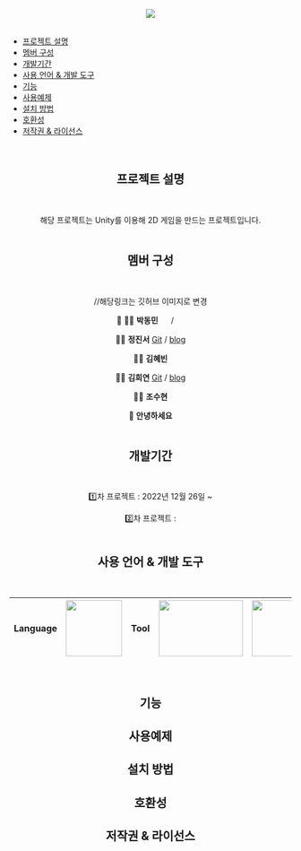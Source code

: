 <div align=center>

![](https://capsule-render.vercel.app/api?type=shark&section=header&color=gradient&text=%202022/2023%20Unity%20Project👋%20%20&height=200&fontSize=50&animation=fadeIn&fontAlignY=38)
 <br><br>
</div>

   
  * [프로젝트 설명](#프로젝트-설명)
  * [멤버 구성](#멤버-구성)
  * [개발기간](#개발기간)
  * [사용 언어 & 개발 도구](#사용-언어--개발-도구)
  * [기능](#기능)
  * [사용예제](#사용예제)
  * [설치 방법](#설치-방법)
  * [호환성](#호환성)
  * [저작권 & 라이선스](#저작권--라이선스)


<div align=center>
<br>
   
## 프로젝트 설명
<br>
   
해당 프로젝트는 Unity를 이용해 2D 게임을 만드는 프로젝트입니다. 
<br><br>
   
## 멤버 구성 
<br>
 
//해당링크는 깃허브 이미지로 변경

👑 👨‍💻 **박동민** [<img src="https://github.com/chattymin/UnityGameProject/blob/main/imagesForReadme/stack/C--4.svg" height="15px" />](https://github.com/chattymin) / [<img src="https://github.com/chattymin/UnityGameProject/blob/main/imagesForReadme/stack/Unity.svg" height="15px" />](https://naemamdaelo.tistory.com/)

👩‍💻 **정진서** [Git](https://github.com/JinNitt) / [blog](https://pharam.tistory.com/)

👩‍💻 **김혜빈**

👩‍💻 **김희연** [Git](https://github.com/HeeYeon-Kim) / [blog](https://google.com)

👩‍🎨 **조수현**

🎤 **안녕하세요**
<br><br>
   
## 개발기간
<br>
   
1️⃣차 프로젝트 : 2022년 12월 26일 ~ 

2️⃣차 프로젝트 : 
<br><br>
   
## 사용 언어 & 개발 도구
<br>  
   
| **Language**  | <img width="100px" height="100px" src="https://github.com/chattymin/UnityGameProject/blob/main/imagesForReadme/stack/C--4.svg"/>      | **Tool** |  <img width="150px" height="100px" src="https://github.com/chattymin/UnityGameProject/blob/main/imagesForReadme/stack/Unity-New-Logo-removebg-preview.png?raw=true"/>       |   [<img width="100px" height="100px" src="https://github.com/chattymin/UnityGameProject/blob/main/imagesForReadme/stack/Notion.svg"/>](https://rightful-yarn-52a.notion.site/Unity-98c4af0304004532908acdb4b9b4b456)           |
| -------- | ---- | ---- | ---- | ---- |   

<br>
   
## 기능 



## 사용예제 



## 설치 방법



## 호환성

## 저작권 & 라이선스 
